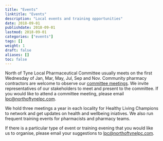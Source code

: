 ```yaml
---
title: "Events"
linktitle: "Events"
description: "Local events and training opportunities"
date: 2018-09-01
publishdate: 2018-09-01
lastmod: 2018-09-01
categories: ["events"]
tags: []
weight: 1
draft: false
aliases: []
toc: false
---
```


North of Tyne Local Pharmaceutical Committee usually meets on the first Wednesday of Jan, Mar, May, Jul, Sep and Nov. 
Community pharmacy contractors are welcome to observe our [committee meetings](/about/our-meetings.html). 
We invite representatives of our stakeholders to meet and present to the committee. 
If you would like to attend a committee meeting, please email [lpc@northoftynelpc.com](mailto:lpc@northoftynelpc.com).  

We hold three meetings a year in each locality for Healthy Living Champions to network and get updates on health and wellbeing iniatives. 
We also run frequent training events for pharmacists and pharmacy teams.  

If there is a particular type of event or training evening that you would like us to organise, 
please email your suggestions to [lpc@northoftynelpc.com](mailto:lpc@northoftynelpc.com).  



